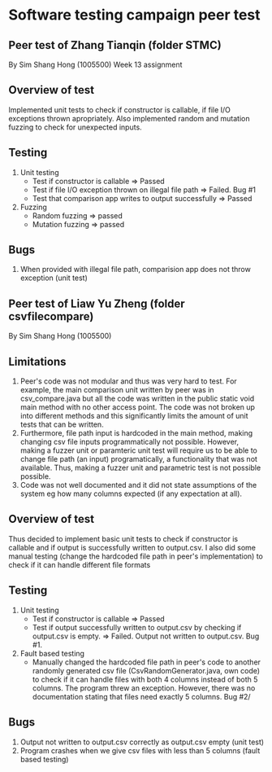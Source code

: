 # Software testing campaign peer test

## Peer test of Zhang Tianqin (folder STMC)

By Sim Shang Hong (1005500)
Week 13 assignment

## Overview of test

Implemented unit tests to check if constructor is callable, if file I/O exceptions thrown apropriately. Also implemented random and mutation fuzzing to check for unexpected inputs.

## Testing

1. Unit testing
   - Test if constructor is callable => Passed
   - Test if file I/O exception thrown on illegal file path => Failed. Bug #1
   - Test that comparison app writes to output successfully => Passed
2. Fuzzing
   - Random fuzzing => passed
   - Mutation fuzzing => passed

## Bugs

1. When provided with illegal file path, comparision app does not throw exception (unit test)


## Peer test of Liaw Yu Zheng (folder csvfilecompare)

By Sim Shang Hong (1005500)

## Limitations

1. Peer's code was not modular and thus was very hard to test. For example, the main comparison unit written by peer was in csv_compare.java but all the code was written in the public static void main method with no other access point. The code was not broken up into different methods and this significantly limits the amount of unit tests that can be written.
2. Furthermore, file path input is hardcoded in the main method, making changing csv file inputs programmatically not possible. However, making a fuzzer unit or paramteric unit test will require us to be able to change file path (an input) programatically, a functionality that was not available. Thus, making a fuzzer unit and parametric test is not possible possible.
3. Code was not well documented and it did not state assumptions of the system eg how many columns expected (if any expectation at all).

## Overview of test

Thus decided to implement basic unit tests to check if constructor is callable and if output is successfully written to output.csv. I also did some manual testing (change the hardcoded file path in peer's implementation) to check if it can handle different file formats

## Testing

1. Unit testing
   - Test if constructor is callable => Passed
   - Test if output successfully written to output.csv by checking if output.csv is empty. => Failed. Output not written to output.csv. Bug #1.
2. Fault based testing
   - Manually changed the hardcoded file path in peer's code to another randomly generated csv file (CsvRandomGenerator.java, own code) to check if it can handle files with both 4 columns instead of both 5 columns. The program threw an exception. However, there was no documentation stating that files need exactly 5 columns. Bug #2/

## Bugs

1. Output not written to output.csv correctly as output.csv empty (unit test)
2. Program crashes when we give csv files with less than 5 columns (fault based testing)
